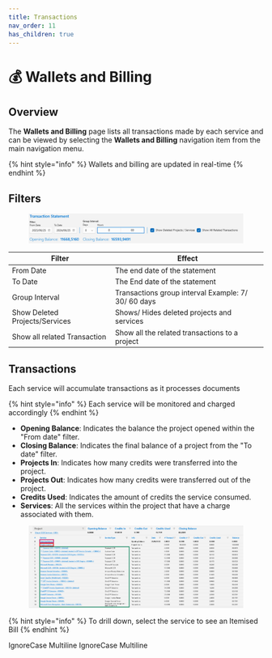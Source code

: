 ```yaml
---
title: Transactions
nav_order: 11
has_children: true
---
```


# 💰 Wallets and Billing

## Overview

The **Wallets and Billing** page lists all transactions made by each service and can be viewed by selecting the **Wallets and Billing** navigation item from the main navigation menu.

{% hint style="info" %}
Wallets and billing are updated in real-time
{% endhint %}

## Filters

<figure><img src="assets/image%20%284%29%20%281%29%20%282%29.png" alt=""><figcaption></figcaption></figure>

| Filter                         | Effect                                              |
| ------------------------------ | --------------------------------------------------- |
| From Date                      | The end date of the statement                       |
| To Date                        | The End date of the statement                       |
| Group Interval                 | Transactions group interval Example: 7/ 30/ 60 days |
| Show Deleted Projects/Services | Shows/ Hides deleted projects and services          |
| Show all related Transaction   | Show all the related transactions to a project      |

## Transactions

Each service will accumulate transactions as it processes documents

{% hint style="info" %}
Each service will be monitored and charged accordingly
{% endhint %}

* **Opening Balance**: Indicates the balance the project opened within the "From date" filter.
* **Closing Balance**: Indicates the final balance of a project from the "To date" filter.
* **Projects In**: Indicates how many credits were transferred into the project.
* **Projects Out**: Indicates how many credits were transferred out of the project.
* **Credits Used**: Indicates the amount of credits the service consumed.
* **Services**: All the services within the project that have a charge associated with them.

<figure><img src="assets/image%20%281%29%20%281%29%20%281%29%20%281%29%20%282%29.png" alt=""><figcaption></figcaption></figure>

{% hint style="info" %}
To drill down, select the service to see an Itemised Bill
{% endhint %}

 IgnoreCase Multiline IgnoreCase Multiline
